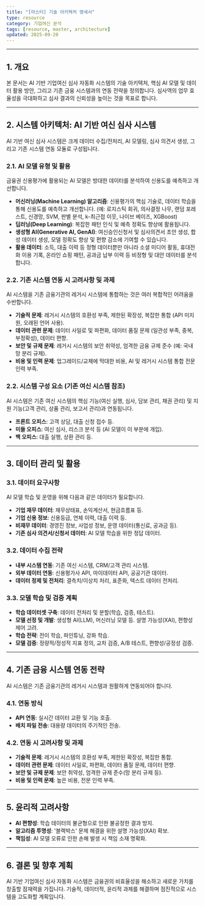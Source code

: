 ```yaml
---
title: "[마스터] 기술 아키텍처 명세서"
type: resource
category: 기업여신 분석
tags: [resource, master, architecture]
updated: 2025-09-20
---
```



---

## 1. 개요

본 문서는 AI 기반 기업여신 심사 자동화 시스템의 기술 아키텍처, 핵심 AI 모델 및 데이터 활용 방안, 그리고 기존 금융 시스템과의 연동 전략을 정의합니다. 심사역의 업무 효율성을 극대화하고 심사 결과의 신뢰성을 높이는 것을 목표로 합니다.

---

## 2. 시스템 아키텍처: AI 기반 여신 심사 시스템

AI 기반 여신 심사 시스템은 크게 데이터 수집/전처리, AI 모델링, 심사 의견서 생성, 그리고 기존 시스템 연동 모듈로 구성됩니다.

### 2.1. AI 모델 유형 및 활용

금융권 신용평가에 활용되는 AI 모델은 방대한 데이터를 분석하여 신용도를 예측하고 개선합니다.

-   **머신러닝(Machine Learning) 알고리즘**: 신용평가의 핵심 기술로, 데이터 학습을 통해 신용도를 예측하고 개선합니다. (예: 로지스틱 회귀, 의사결정 나무, 랜덤 포레스트, 신경망, SVM, 판별 분석, k-최근접 이웃, 나이브 베이즈, XGBoost)
-   **딥러닝(Deep Learning)**: 복잡한 패턴 인식 및 예측 정확도 향상에 활용됩니다.
-   **생성형 AI(Generative AI, GenAI)**: 여신승인신청서 및 심사의견서 초안 생성, 합성 데이터 생성, 모델 정확도 향상 및 편향 감소에 기여할 수 있습니다.
-   **활용 데이터**: 소득, 대출 이력 등 정형 데이터뿐만 아니라 소셜 미디어 활동, 휴대전화 이용 기록, 온라인 쇼핑 패턴, 공과금 납부 이력 등 비정형 및 대안 데이터를 분석합니다.

### 2.2. 기존 시스템 연동 시 고려사항 및 과제

AI 시스템을 기존 금융기관의 레거시 시스템에 통합하는 것은 여러 복합적인 어려움을 수반합니다.

-   **기술적 문제**: 레거시 시스템의 호환성 부족, 제한된 확장성, 복잡한 통합 (API 미지원, 오래된 언어 사용).
-   **데이터 관련 문제**: 데이터 사일로 및 파편화, 데이터 품질 문제 (일관성 부족, 중복, 부정확성), 데이터 편향.
-   **보안 및 규제 문제**: 레거시 시스템의 보안 취약성, 엄격한 금융 규제 준수 (예: 국내 망 분리 규제).
-   **비용 및 인력 문제**: 업그레이드/교체에 막대한 비용, AI 및 레거시 시스템 통합 전문 인력 부족.


### 2.2. 시스템 구성 요소 (기존 여신 시스템 참조)

AI 시스템은 기존 여신 시스템의 핵심 기능(여신 실행, 심사, 담보 관리, 채권 관리) 및 지원 기능(고객 관리, 상품 관리, 보고서 관리)과 연동됩니다.

-   **프론트 오피스**: 고객 상담, 대출 신청 접수 등.
-   **미들 오피스**: 여신 심사, 리스크 분석 등 (AI 모델이 이 부분에 개입).
-   **백 오피스**: 대출 실행, 상환 관리 등.

---

## 3. 데이터 관리 및 활용

### 3.1. 데이터 요구사항

AI 모델 학습 및 운영을 위해 다음과 같은 데이터가 필요합니다.
-   **기업 재무 데이터**: 재무상태표, 손익계산서, 현금흐름표 등.
-   **기업 신용 정보**: 신용등급, 연체 이력, 대출 이력 등.
-   **비재무 데이터**: 경영진 정보, 사업성 정보, 운영 데이터(통신료, 공과금 등).
-   **기존 심사 의견서/신청서 데이터**: AI 모델 학습을 위한 정답 데이터.

### 3.2. 데이터 수집 전략

-   **내부 시스템 연동**: 기존 여신 시스템, CRM/고객 관리 시스템.
-   **외부 데이터 연동**: 신용평가사 API, 마이데이터 API, 공공기관 데이터.
-   **데이터 정제 및 전처리**: 결측치/이상치 처리, 표준화, 텍스트 데이터 전처리.

### 3.3. 모델 학습 및 검증 계획

-   **학습 데이터셋 구축**: 데이터 전처리 및 분할(학습, 검증, 테스트).
-   **모델 선정 및 개발**: 생성형 AI(LLM), 머신러닝 모델 등. 설명 가능성(XAI), 편향성 제어 고려.
-   **학습 전략**: 전이 학습, 파인튜닝, 강화 학습.
-   **모델 검증**: 정량적/정성적 지표 정의, 교차 검증, A/B 테스트, 편향성/공정성 검증.

---

## 4. 기존 금융 시스템 연동 전략

AI 시스템은 기존 금융기관의 레거시 시스템과 원활하게 연동되어야 합니다.

### 4.1. 연동 방식
-   **API 연동**: 실시간 데이터 교환 및 기능 호출.
-   **배치 파일 전송**: 대용량 데이터의 주기적인 전송.

### 4.2. 연동 시 고려사항 및 과제

-   **기술적 문제**: 레거시 시스템의 호환성 부족, 제한된 확장성, 복잡한 통합.
-   **데이터 관련 문제**: 데이터 사일로, 파편화, 데이터 품질 문제, 데이터 편향.
-   **보안 및 규제 문제**: 보안 취약성, 엄격한 규제 준수(망 분리 규제 등).
-   **비용 및 인력 문제**: 높은 비용, 전문 인력 부족.

---

## 5. 윤리적 고려사항

-   **AI 편향성**: 학습 데이터의 불균형으로 인한 불공정한 결과 방지.
-   **알고리즘 투명성**: '블랙박스' 문제 해결을 위한 설명 가능성(XAI) 확보.
-   **책임성**: AI 모델 오류로 인한 손해 발생 시 책임 소재 명확화.

---

## 6. 결론 및 향후 계획

AI 기반 기업여신 심사 자동화 시스템은 금융권의 비효율성을 해소하고 새로운 가치를 창출할 잠재력을 가집니다. 기술적, 데이터적, 윤리적 과제를 해결하며 점진적으로 시스템을 고도화할 계획입니다.
